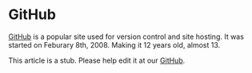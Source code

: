 # GitHub
[GitHub](https://github.com/) is a popular site used for version control and site hosting. It was started on Feburary 8th, 2008. Making it 12 years old, almost 13.

This article is a stub. Please help edit it at our [GitHub](https://github.com/mamamia5x/markdownpedia/).